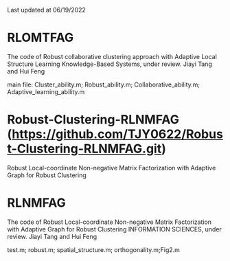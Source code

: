 Last updated at 06/19/2022
# RLOMTFAG 
The code of Robust collaborative clustering approach with Adaptive Local Structure Learning
Knowledge-Based Systems, 
under review.
Jiayi Tang and Hui Feng

main file: Cluster_ability.m; Robust_ability.m; Collaborative_ability.m; Adaptive_learning_ability.m

# Robust-Clustering-RLNMFAG (https://github.com/TJY0622/Robust-Clustering-RLNMFAG.git)

Robust Local-coordinate Non-negative Matrix Factorization with Adaptive Graph for Robust Clustering
# RLNMFAG
The code of Robust Local-coordinate Non-negative Matrix Factorization with Adaptive Graph for Robust Clustering
INFORMATION SCIENCES, 
under review.
Jiayi Tang and Hui Feng

test.m; robust.m; spatial_structure.m; orthogonality.m;Fig2.m
